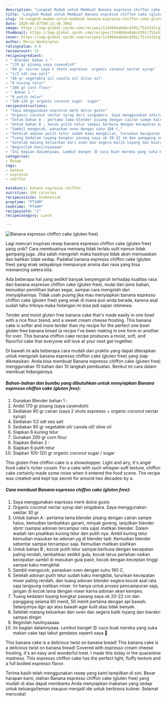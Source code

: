 ```yaml
---
description: "Langkah Mudah untuk Membuat Banana espresso chiffon cake (gluten free), Lezat"
title: "Langkah Mudah untuk Membuat Banana espresso chiffon cake (gluten free), Lezat"
slug: 74-langkah-mudah-untuk-membuat-banana-espresso-chiffon-cake-gluten-free-lezat
date: 2020-08-07T08:13:40.786Z
image: https://img-global.cpcdn.com/recipes/11446daa8a6cd391/751x532cq70/banana-espresso-chiffon-cake-gluten-free-foto-resep-utama.jpg
thumbnail: https://img-global.cpcdn.com/recipes/11446daa8a6cd391/751x532cq70/banana-espresso-chiffon-cake-gluten-free-foto-resep-utama.jpg
cover: https://img-global.cpcdn.com/recipes/11446daa8a6cd391/751x532cq70/banana-espresso-chiffon-cake-gluten-free-foto-resep-utama.jpg
author: Mario Washington
ratingvalue: 4.6
reviewcount: 15
recipeingredient:
- " Blender bahan 1 "
- "170 gr pisang saya cavendish"
- "90 gr cairan saya 2 shots espresso  organic coconut nectar syrup"
- "1/2 sdt sea salt"
- "80 gr vegetable oil canola oil olive oil"
- "6 kuning telur"
- "200 gr corn flour"
- " Bahan 2 "
- "6 putih telur"
- "100-120 gr organic coconut sugar  sugar"
recipeinstructions:
- "Saya menggunakan espresso merk dolce gusto"
- "Organic coconut nectar syrup dari singabera. Saya menggunakan sekitar 30 gr"
- "Untuk bahan A : pertama tama blender pisang dengan cairan sampe halus, kemudian tambahkan garam, minyak goreng, lanjutkan blender sbntr (sampai adonan tercampur rata saja) matikan blender. Dalam wadah lain pisahkan kuning telur dan putih nya. Ambil kuning telur kemudian masukan ke adonan yg di blender tadi. Kemudian blender sebentar sampai tercampur saja. Kemudian matikan sisihkan"
- "Untuk bahan B ; kocok putih telur sampai berbusa dengan kecepatan paling rendah, tambahkan sedikit gula, kocok terus perlahan naikan kecepatan sambil di masukan gula pasir, kocok dengan keceptan tinggi sampai kaku mengkilat"
- "Sambil mengocok, panaskan oven dengan suhu 160 C,"
- "Setelah adonan putih telur sudah kaku mengkilat, turunkan kecepatan mixer paling rendah, dan tuang adonan blender segera kocok asal rata saja langsung matikan mixer. Ini hanya untuk proses pencampuran saja, jangan di kocok lama dengan mixer karna adonan akan kempes."
- "Tuang kedalam loyang bongkar pasang saya uk 20-22 cm dan panggang selama 60 menit, 50 menit pertama dengan api bawah. Selanjutnya dgn api atas bawah agar kulit atas tidak benyek."
- "Setelah matang keluarkan dari oven dan segera balik loyang dan biarakn sampai dingin"
- "Beginilah hasilnyaaaaa"
- "Ini bagian dalamnyaaa. Lembut banget 😍 cuco buat mereka yang suka makan cake tapi takut gendatss seperti saya 🤪"
categories:
- Resep
tags:
- banana
- espresso
- chiffon

katakunci: banana espresso chiffon 
nutrition: 169 calories
recipecuisine: Indonesian
preptime: "PT18M"
cooktime: "PT44M"
recipeyield: "2"
recipecategory: Lunch

---
```



![Banana espresso chiffon cake (gluten free)](https://img-global.cpcdn.com/recipes/11446daa8a6cd391/751x532cq70/banana-espresso-chiffon-cake-gluten-free-foto-resep-utama.jpg)

Lagi mencari inspirasi resep banana espresso chiffon cake (gluten free) yang unik? Cara membuatnya memang tidak terlalu sulit namun tidak gampang juga. Jika salah mengolah maka hasilnya tidak akan memuaskan dan bahkan tidak sedap. Padahal banana espresso chiffon cake (gluten free) yang enak selayaknya mempunyai aroma dan rasa yang bisa memancing selera kita.

Ada beberapa hal yang sedikit banyak berpengaruh terhadap kualitas rasa dari banana espresso chiffon cake (gluten free), mulai dari jenis bahan, kemudian pemilihan bahan segar, sampai cara mengolah dan menyajikannya. Tidak usah pusing jika mau menyiapkan banana espresso chiffon cake (gluten free) yang enak di mana pun anda berada, karena asal sudah tahu triknya maka hidangan ini bisa jadi sajian istimewa.

Tender and moist gluten free banana cake that&#39;s made easily in one bowl with a rice flour blend, and a sweet cream cheese frosting. This banana cake is softer and more tender than my recipe for the perfect one bowl gluten free banana bread (a recipe I&#39;ve been making in one form or another for over. This banana chiffon cake recipe produces a moist, soft, and flavorful cake that everyone will love at your next get-together.


Di bawah ini ada beberapa cara mudah dan praktis yang dapat diterapkan untuk mengolah banana espresso chiffon cake (gluten free) yang siap dikreasikan. Anda bisa membuat Banana espresso chiffon cake (gluten free) menggunakan 10 bahan dan 10 langkah pembuatan. Berikut ini cara dalam membuat hidangannya.

<!--inarticleads1-->

##### Bahan-bahan dan bumbu yang dibutuhkan untuk menyiapkan Banana espresso chiffon cake (gluten free):

1. Gunakan  Blender bahan 1 :
1. Ambil 170 gr pisang (saya cavendish)
1. Sediakan 90 gr cairan (saya 2 shots espresso + organic coconut nectar syrup)
1. Sediakan 1/2 sdt sea salt
1. Sediakan 80 gr vegetable oil/ canola oil/ olive oil
1. Siapkan 6 kuning telur
1. Gunakan 200 gr corn flour
1. Siapkan  Bahan 2 :
1. Siapkan 6 putih telur
1. Siapkan 100-120 gr organic coconut sugar / sugar


This gluten-free chiffon cake is a showstopper. Light and airy, it&#39;s angel food cake&#39;s richer cousin. For a cake with such whisper-soft texture, chiffon cake certainly made some noise when it entered the food scene. The recipe was created-and kept top secret for around two decades-by a. 

<!--inarticleads2-->

##### Cara membuat Banana espresso chiffon cake (gluten free):

1. Saya menggunakan espresso merk dolce gusto
1. Organic coconut nectar syrup dari singabera. Saya menggunakan sekitar 30 gr
1. Untuk bahan A : pertama tama blender pisang dengan cairan sampe halus, kemudian tambahkan garam, minyak goreng, lanjutkan blender sbntr (sampai adonan tercampur rata saja) matikan blender. Dalam wadah lain pisahkan kuning telur dan putih nya. Ambil kuning telur kemudian masukan ke adonan yg di blender tadi. Kemudian blender sebentar sampai tercampur saja. Kemudian matikan sisihkan
1. Untuk bahan B ; kocok putih telur sampai berbusa dengan kecepatan paling rendah, tambahkan sedikit gula, kocok terus perlahan naikan kecepatan sambil di masukan gula pasir, kocok dengan keceptan tinggi sampai kaku mengkilat
1. Sambil mengocok, panaskan oven dengan suhu 160 C,
1. Setelah adonan putih telur sudah kaku mengkilat, turunkan kecepatan mixer paling rendah, dan tuang adonan blender segera kocok asal rata saja langsung matikan mixer. Ini hanya untuk proses pencampuran saja, jangan di kocok lama dengan mixer karna adonan akan kempes.
1. Tuang kedalam loyang bongkar pasang saya uk 20-22 cm dan panggang selama 60 menit, 50 menit pertama dengan api bawah. Selanjutnya dgn api atas bawah agar kulit atas tidak benyek.
1. Setelah matang keluarkan dari oven dan segera balik loyang dan biarakn sampai dingin
1. Beginilah hasilnyaaaaa
1. Ini bagian dalamnyaaa. Lembut banget 😍 cuco buat mereka yang suka makan cake tapi takut gendatss seperti saya 🤪


This banana cake is a delicious twist on banana bread! This banana cake is a delicious twist on banana bread! Covered with espresso cream cheese frosting, it&#39;s an easy and wonderful treat. I made this today in the quarantine madness. This espresso chiffon cake has the perfect light, fluffy texture and a full bodied espresso flavor. 

Terima kasih telah menggunakan resep yang kami tampilkan di sini. Besar harapan kami, olahan Banana espresso chiffon cake (gluten free) yang mudah di atas dapat membantu Anda menyiapkan makanan yang sedap untuk keluarga/teman maupun menjadi ide untuk berbisnis kuliner. Selamat mencoba!
